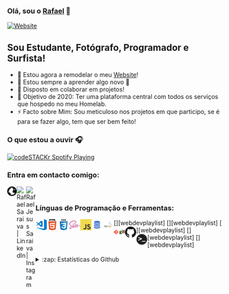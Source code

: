 ### Olá, sou o [Rafael][website] 👋

[![Website](https://img.shields.io/website?label=rafaeljesusaraiva.pt&style=for-the-badge&url=https%3A%2F%2Frafaeljesusaraiva.pt)](https://rafaeljesusaraiva.pt)

## Sou Estudante, Fotógrafo, Programador e Surfista!

- 🔭 Estou agora a remodelar o meu [Website][website]!
- 🌱 Estou sempre a aprender algo novo 🤣
- 👯 Disposto em colaborar em projetos!
- 🥅 Objetivo de 2020: Ter uma plataforma central com todos os serviços que hospedo no meu Homelab.
- ⚡ Facto sobre Mim: Sou meticuloso nos projetos em que participo, se é para se fazer algo, tem que ser bem feito!

### O que estou a ouvir 🎧
[<img src="https://novatorem.rafaeljesusaraiva.vercel.app/api/spotify-playing" alt="codeSTACKr Spotify Playing" width="350" />](https://open.spotify.com/user/11121529647)

### Entra em contacto comigo:

[<img align="left" alt="rafaeljesusaraiva.pt" width="22px" src="https://raw.githubusercontent.com/iconic/open-iconic/master/svg/globe.svg" />][website]
[<img align="left" alt="Rafael Saraiva | LinkedIn" width="22px" src="https://cdn.jsdelivr.net/npm/simple-icons@v3/icons/linkedin.svg" />][linkedin]
[<img align="left" alt="Rafael Jesus Saraiva | Instagram" width="22px" src="https://cdn.jsdelivr.net/npm/simple-icons@v3/icons/instagram.svg" />][instagram]

<br />

### Línguas de Programação e Ferramentas:

<img align="left" alt="Visual Studio Code" width="26px" src="https://raw.githubusercontent.com/github/explore/80688e429a7d4ef2fca1e82350fe8e3517d3494d/topics/visual-studio-code/visual-studio-code.png" />
<img align="left" alt="HTML5" width="26px" src="https://raw.githubusercontent.com/github/explore/80688e429a7d4ef2fca1e82350fe8e3517d3494d/topics/html/html.png" />
<img align="left" alt="CSS3" width="26px" src="https://raw.githubusercontent.com/github/explore/80688e429a7d4ef2fca1e82350fe8e3517d3494d/topics/css/css.png" />
<img align="left" alt="Sass" width="26px" src="https://raw.githubusercontent.com/github/explore/80688e429a7d4ef2fca1e82350fe8e3517d3494d/topics/sass/sass.png" />
<img align="left" alt="JavaScript" width="26px" src="https://raw.githubusercontent.com/github/explore/80688e429a7d4ef2fca1e82350fe8e3517d3494d/topics/javascript/javascript.png" />
<!--<img align="left" alt="React" width="26px" src="https://raw.githubusercontent.com/github/explore/80688e429a7d4ef2fca1e82350fe8e3517d3494d/topics/react/react.png" />-->
[<img align="left" alt="SQL" width="26px" src="https://raw.githubusercontent.com/github/explore/80688e429a7d4ef2fca1e82350fe8e3517d3494d/topics/sql/sql.png" />][webdevplaylist]
[<img align="left" alt="MySQL" width="26px" src="https://raw.githubusercontent.com/github/explore/80688e429a7d4ef2fca1e82350fe8e3517d3494d/topics/mysql/mysql.png" />][webdevplaylist]
[<img align="left" alt="Git" width="26px" src="https://raw.githubusercontent.com/github/explore/80688e429a7d4ef2fca1e82350fe8e3517d3494d/topics/git/git.png" />][webdevplaylist]
[<img align="left" alt="GitHub" width="26px" src="https://raw.githubusercontent.com/github/explore/78df643247d429f6cc873026c0622819ad797942/topics/github/github.png" />][webdevplaylist]
[<img align="left" alt="Terminal" width="26px" src="https://raw.githubusercontent.com/github/explore/80688e429a7d4ef2fca1e82350fe8e3517d3494d/topics/terminal/terminal.png" />][webdevplaylist]

<br />
<br />

<details>
  <summary>:zap: Estatísticas do Github</summary>

  <img align="left" alt="Rafael's Github Stats" src="https://rafaeljesusaraiva.rafaeljesusaraiva.vercel.app
/api?username=rafaeljesusaraiva&show_icons=true&hide_border=true" />

</details>

[website]: https://rafaeljesusaraiva.pt
[instagram]: https://instagram.com/rafaeljesusaraiva
[linkedin]: https://www.linkedin.com/in/rafaeljesusaraiva/